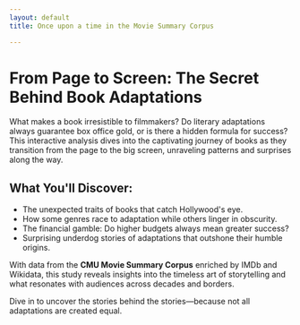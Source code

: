 ```yaml
---
layout: default
title: Once upon a time in the Movie Summary Corpus

---
```

# From Page to Screen: The Secret Behind Book Adaptations

What makes a book irresistible to filmmakers? Do literary adaptations always guarantee box office gold, or is there a hidden formula for success? This interactive analysis dives into the captivating journey of books as they transition from the page to the big screen, unraveling patterns and surprises along the way.

## What You'll Discover:
- The unexpected traits of books that catch Hollywood's eye.
- How some genres race to adaptation while others linger in obscurity.
- The financial gamble: Do higher budgets always mean greater success?
- Surprising underdog stories of adaptations that outshone their humble origins.

With data from the **CMU Movie Summary Corpus** enriched by IMDb and Wikidata, this study reveals insights into the timeless art of storytelling and what resonates with audiences across decades and borders. 

Dive in to uncover the stories behind the stories—because not all adaptations are created equal.
